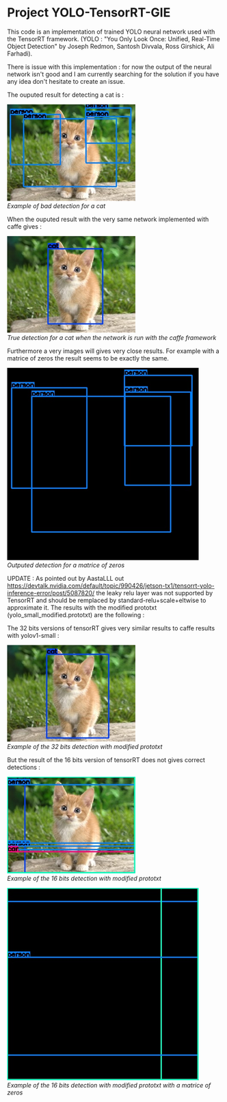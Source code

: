 # Project YOLO-TensorRT-GIE
This code is an implementation of trained YOLO neural network used with the TensorRT framework.  (YOLO : "You Only Look Once: Unified, Real-Time Object Detection" by Joseph Redmon, Santosh Divvala, Ross Girshick, Ali Farhadi).

There is issue with this implementation :  for now the output of the neural network isn't good and I am currently searching for the solution if you have any idea don't hesitate to create an issue.

The ouputed result for detecting a cat is : 

![Data example](Images/cat_detection.jpg)<br />
*Example of bad detection for a cat*

When the ouputed result with the very same network implemented with caffe gives : 

![Data example](Images/true_detection.jpg)<br />
*True detection for a cat when the network is run with the caffe framework*


Furthermore a very images will gives very close results. For example with a matrice of zeros the result seems to be exactly the same. 

![Data example](Images/zeros_detection.jpg)<br />
*Outputed detection for a matrice of zeros*



UPDATE :
As pointed out by AastaLLL out https://devtalk.nvidia.com/default/topic/990426/jetson-tx1/tensorrt-yolo-inference-error/post/5087820/ the leaky relu layer was not supported by TensorRT and should be remplaced  by standard-relu+scale+eltwise to approximate it. The results with the modified prototxt (yolo_small_modified.prototxt) are the following : 

The 32 bits versions of tensorRT gives very similar results to caffe results with yolov1-small :

![Data example](Images/cat_detection_modified_32bits.jpg)<br />
*Example of the 32 bits detection with modified prototxt*


But the result of the 16 bits version of tensorRT does not gives correct detections :

![Data example](Images/cat_detection_modified_16bits.jpg)<br />
*Example of the 16 bits detection with modified prototxt*

![Data example](Images/zeros_detection_modified_16bits.jpg)<br />
*Example of the 16 bits detection with modified prototxt with a matrice of zeros*

